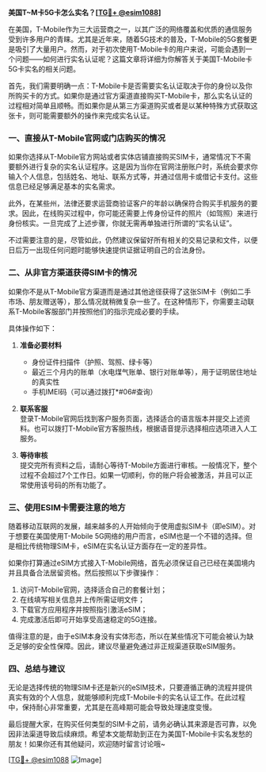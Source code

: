 **美国T~M卡5G卡怎么实名？[[TG💪+ @esim1088](https://t.me/s/esim1088)]**

在美国，T-Mobile作为三大运营商之一，以其广泛的网络覆盖和优质的通信服务受到许多用户的青睐。尤其是近年来，随着5G技术的普及，T-Mobile的5G套餐更是吸引了大量用户。然而，对于初次使用T-Mobile卡的用户来说，可能会遇到一个问题——如何进行实名认证呢？这篇文章将详细为你解答关于美国T-Mobile卡5G卡实名的相关问题。

首先，我们需要明确一点：T-Mobile卡是否需要实名认证取决于你的身份以及你所购买卡的方式。如果你是通过官方渠道直接购买T-Mobile卡，那么实名认证的过程相对简单且顺畅。而如果你是从第三方渠道购买或者是以某种特殊方式获取这张卡，则可能需要额外的操作来完成实名认证。

### **一、直接从T-Mobile官网或门店购买的情况**

如果你选择从T-Mobile官方网站或者实体店铺直接购买SIM卡，通常情况下不需要额外进行复杂的实名认证程序。这是因为当你在官网注册账户时，系统会要求你输入个人信息，包括姓名、地址、联系方式等，并通过信用卡或借记卡支付。这些信息已经足够满足基本的实名需求。

此外，在某些州，法律还要求运营商验证客户的年龄以确保符合购买手机服务的要求。因此，在线购买过程中，你可能还需要上传身份证件的照片（如驾照）来进行身份核实。一旦完成了上述步骤，你就无需再单独进行所谓的“实名认证”。

不过需要注意的是，尽管如此，仍然建议保留好所有相关的交易记录和文件，以便日后万一出现任何问题时能够快速提供证据证明自己的合法身份。

### **二、从非官方渠道获得SIM卡的情况**

如果你不是从T-Mobile官方渠道而是通过其他途径获得了这张SIM卡（例如二手市场、朋友赠送等），那么情况就稍微复杂一些了。在这种情形下，你需要主动联系T-Mobile客服部门并按照他们的指示完成必要的手续。

具体操作如下：

1. **准备必要材料**  
   - 身份证件扫描件（护照、驾照、绿卡等）
   - 最近三个月内的账单（水电煤气账单、银行对账单等），用于证明居住地址的真实性
   - 手机IMEI码（可以通过拨打*#06#查询）

2. **联系客服**  
   登录T-Mobile官网后找到客户服务页面，选择适合的语言版本并提交上述资料。也可以拨打T-Mobile官方客服热线，根据语音提示选择相应选项进入人工服务。

3. **等待审核**  
   提交完所有资料之后，请耐心等待T-Mobile方面进行审核。一般情况下，整个过程不会超过7个工作日。如果一切顺利，你的账户将会被激活，并且可以正常使用该号码的所有功能了。

### **三、使用ESIM卡需要注意的地方**

随着移动互联网的发展，越来越多的人开始倾向于使用虚拟SIM卡（即eSIM）。对于想要在美国使用T-Mobile 5G网络的用户而言，eSIM也是一个不错的选择。但是相比传统物理SIM卡，eSIM在实名认证方面存在一定的差异性。

如果你打算通过eSIM方式接入T-Mobile网络，首先必须保证自己已经在美国境内并且具备合法居留资格。然后按照以下步骤操作：

1. 访问T-Mobile官网，选择适合自己的套餐计划；
2. 在线填写相关信息并上传所需证明文件；
3. 下载官方应用程序并按照指引激活eSIM；
4. 完成激活后即可开始享受高速稳定的5G连接。

值得注意的是，由于eSIM本身没有实体形态，所以在某些情况下可能会被认为缺乏足够的安全性保障。因此，建议尽量避免通过非正规渠道获取eSIM服务。

### **四、总结与建议**

无论是选择传统的物理SIM卡还是新兴的eSIM技术，只要遵循正确的流程并提供真实有效的个人信息，就能够顺利完成T-Mobile卡的实名认证工作。在此过程中，保持耐心非常重要，尤其是在高峰期可能会导致处理速度变慢。

最后提醒大家，在购买任何类型的SIM卡之前，请务必确认其来源是否可靠，以免因非法渠道导致后续麻烦。希望本文能帮助到正在为美国T-Mobile卡实名发愁的朋友！如果你还有其他疑问，欢迎随时留言讨论哦~

[[TG💪+ @esim1088](https://t.me/s/esim1088) ![Image](https://i.postimg.cc/4NQfJmqS/Snipaste-2025-05-13-00-14-12.png)]